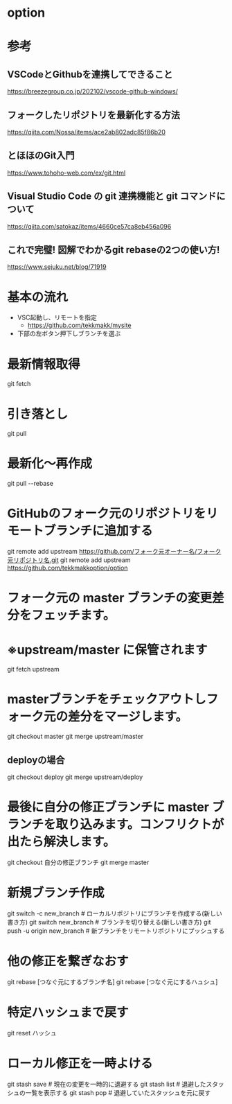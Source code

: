 # option

# 参考
## VSCodeとGithubを連携してできること
https://breezegroup.co.jp/202102/vscode-github-windows/
## フォークしたリポジトリを最新化する方法
https://qiita.com/Nossa/items/ace2ab802adc85f86b20
## とほほのGit入門
https://www.tohoho-web.com/ex/git.html
## Visual Studio Code の git 連携機能と git コマンドについて
https://qiita.com/satokaz/items/4660ce57ca8eb456a096
## これで完璧! 図解でわかるgit rebaseの2つの使い方!
https://www.sejuku.net/blog/71919

# 基本の流れ
- VSC起動し、リモートを指定
  - https://github.com/tekkmakk/mysite
- 下部の左ボタン押下しブランチを選ぶ

# 最新情報取得
git fetch

# 引き落とし
git pull
# 最新化～再作成
git pull --rebase

# GitHubのフォーク元のリポジトリをリモートブランチに追加する
git remote add upstream https://github.com/フォーク元オーナー名/フォーク元リポジトリ名.git
git remote add upstream https://github.com/tekkmakkoption/option

# フォーク元の master ブランチの変更差分をフェッチます。
# ※upstream/master に保管されます
git fetch upstream

# masterブランチをチェックアウトしフォーク元の差分をマージします。
git checkout master
git merge upstream/master
## deployの場合
git checkout deploy
git merge upstream/deploy

# 最後に自分の修正ブランチに master ブランチを取り込みます。コンフリクトが出たら解決します。
git checkout 自分の修正ブランチ
git merge master

# 新規ブランチ作成
git switch -c new_branch	# ローカルリポジトリにブランチを作成する(新しい書き方)
git switch new_branch		# ブランチを切り替える(新しい書き方)
git push -u origin new_branch	# 新ブランチをリモートリポジトリにプッシュする

# 他の修正を繋ぎなおす
git rebase [つなぐ元にするブランチ名]
git rebase [つなぐ元にするハュシュ]

# 特定ハッシュまで戻す
git reset ハッシュ

# ローカル修正を一時よける
git stash save		# 現在の変更を一時的に退避する
git stash list		# 退避したスタッシュの一覧を表示する
git stash pop			# 退避していたスタッシュを元に戻す
